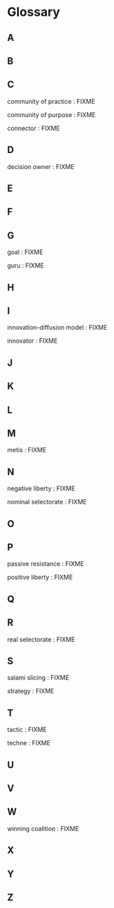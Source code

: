 # Glossary

## A

## B

## C

<span id="community-practice">community of practice</span>
:   FIXME

<span id="community-purpose">community of purpose</span>
:   FIXME

<span id="connector">connector</span>
:   FIXME

## D

<span id="decision-owner">decision owner</span>
:   FIXME

## E

## F

## G

<span id="goal">goal</span>
:   FIXME

<span id="guru">guru</span>
:   FIXME

## H

## I

<span id="innovation-diffusion">innovation-diffusion model</span>
:   FIXME

<span id="innovator">innovator</span>
:   FIXME

## J

## K

## L

## M

<span id="metis">metis</span>
:   FIXME

## N

<span id="negative-liberty">negative liberty</span>
:   FIXME

<span id="nominal-selectorate">nominal selectorate</span>
:   FIXME

## O

## P

<span id="passive-resistance">passive resistance</span>
:   FIXME

<span id="positive-liberty">positive liberty</span>
:   FIXME

## Q

## R

<span id="real-selectorate">real selectorate</span>
:   FIXME

## S

<span id="salami-slicing">salami slicing</span>
:   FIXME

<span id="strategy">strategy</span>
:   FIXME

## T

<span id="tactic">tactic</span>
:   FIXME

<span id="techne">techne</span>
:   FIXME

## U

## V

## W

<span id="winning-coalition">winning coalition</span>
:   FIXME

## X

## Y

## Z
